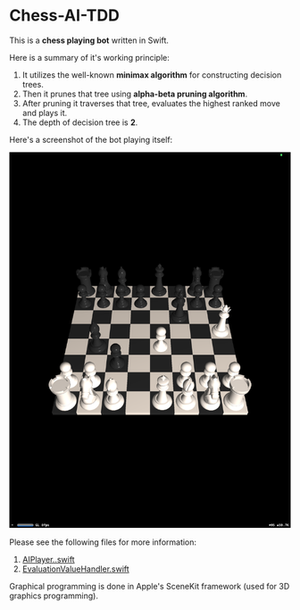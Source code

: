 # Chess-AI-TDD

This is a **chess playing bot** written in Swift.

Here is a summary of it's working principle:

1. It utilizes the well-known **minimax algorithm** for constructing decision trees.
2. Then it prunes that tree using **alpha-beta pruning algorithm**.
3. After pruning it traverses that tree, evaluates the highest ranked move and plays it.
4. The depth of decision tree is **2**.

Here's a screenshot of the bot playing itself:

![Screenshot](https://github.com/AdnanZahid/Chess-AI-TDD/blob/master/Screenshot.png)

Please see the following files for more information:

1. [AIPlayer..swift](https://github.com/AdnanZahid/Chess-AI-TDD/blob/master/SharedResources/Models/AIPlayer.swift)
2. [EvaluationValueHandler.swift](https://github.com/AdnanZahid/Chess-AI-TDD/blob/master/SharedResources/Models/EvaluationValueHandler.swift)

Graphical programming is done in Apple's SceneKit framework (used for 3D graphics programming).